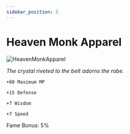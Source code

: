 ```yaml
---
sidebar_position: 5
---
```


# Heaven Monk Apparel

![HeavenMonkApparel](http://i.imgur.com/dAnqw6P.png)

<i>The crystal riveted to the belt adorns the robe.</i>

    +60 Maximum MP
    
    +15 Defense
    
    +7 Wisdom
    
    +7 Speed
    
Fame Bonus: 5%
